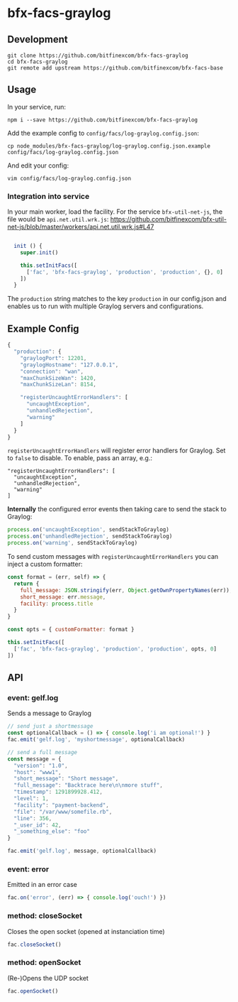 # bfx-facs-graylog

## Development

```
git clone https://github.com/bitfinexcom/bfx-facs-graylog
cd bfx-facs-graylog
git remote add upstream https://github.com/bitfinexcom/bfx-facs-base

```

## Usage

In your service, run:

```
npm i --save https://github.com/bitfinexcom/bfx-facs-graylog
```

Add the example config to `config/facs/log-graylog.config.json`:

```
cp node_modules/bfx-facs-graylog/log-graylog.config.json.example config/facs/log-graylog.config.json
```

And edit your config:

```
vim config/facs/log-graylog.config.json
```

### Integration into service

In your main worker, load the facility. For the service `bfx-util-net-js`, the file would be `api.net.util.wrk.js`: https://github.com/bitfinexcom/bfx-util-net-js/blob/master/workers/api.net.util.wrk.js#L47

```js

  init () {
    super.init()

    this.setInitFacs([
      ['fac', 'bfx-facs-graylog', 'production', 'production', {}, 0]
    ])
  }

```

The `production` string matches to the key `production` in our config.json and enables us to run with multiple Graylog servers and configurations.

## Example Config

```js
{
  "production": {
    "graylogPort": 12201,
    "graylogHostname": "127.0.0.1",
    "connection": "wan",
    "maxChunkSizeWan": 1420,
    "maxChunkSizeLan": 8154,

    "registerUncaughtErrorHandlers": [
      "uncaughtException",
      "unhandledRejection",
      "warning"
    ]
  }
}

```

`registerUncaughtErrorHandlers` will register error handlers for Graylog.
Set to `false` to disable. To enable, pass an array, e.g.:

```
"registerUncaughtErrorHandlers": [
  "uncaughtException",
  "unhandledRejection",
  "warning"
]
```

**Internally** the configured error events then taking care to send the stack to Graylog:

```js
process.on('uncaughtException', sendStackToGraylog)
process.on('unhandledRejection', sendStackToGraylog)
process.on('warning', sendStackToGraylog)

```

To send custom messages with `registerUncaughtErrorHandlers` you can inject a custom formatter:

```js
const format = (err, self) => {
  return {
    full_message: JSON.stringify(err, Object.getOwnPropertyNames(err)),
    short_message: err.message,
    facility: process.title
  }
}

const opts = { customFormatter: format }

this.setInitFacs([
  ['fac', 'bfx-facs-graylog', 'production', 'production', opts, 0]
])

```

## API

### event: gelf.log

Sends a message to Graylog

```js
// send just a shortmessage
const optionalCallback = () => { console.log('i am optional!') }
fac.emit('gelf.log', 'myshortmessage', optionalCallback)

// send a full message
const message = {
  "version": "1.0",
  "host": "www1",
  "short_message": "Short message",
  "full_message": "Backtrace here\n\nmore stuff",
  "timestamp": 1291899928.412,
  "level": 1,
  "facility": "payment-backend",
  "file": "/var/www/somefile.rb",
  "line": 356,
  "_user_id": 42,
  "_something_else": "foo"
}

fac.emit('gelf.log', message, optionalCallback)
```

### event: error

Emitted in an error case

```js
fac.on('error', (err) => { console.log('ouch!') })

```

### method: closeSocket

Closes the open socket (opened at instanciation time)

```js
fac.closeSocket()
```

### method: openSocket

(Re-)Opens the UDP socket

```js
fac.openSocket()
```
